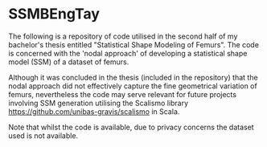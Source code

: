 # SSMBEngTay
The following is a repository of code utilised in the second half of my bachelor's thesis entitled "Statistical Shape Modeling of Femurs". The code is concerned with the 'nodal approach' of developing a statistical shape model (SSM) of a dataset of femurs. 

Although it was concluded in the thesis (included in the repository) that the nodal approach did not effectively capture the fine geometrical variation of femurs, nevertheless the code may serve relevant for future projects involving SSM generation utilising the Scalismo library https://github.com/unibas-gravis/scalismo in Scala. 

Note that whilst the code is available, due to privacy concerns the dataset used is not available. 
